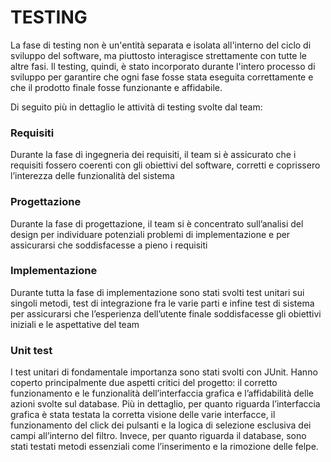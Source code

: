 # TESTING

La fase di testing non è un'entità separata e isolata all'interno del ciclo di sviluppo del software, ma piuttosto interagisce strettamente con tutte le altre fasi. Il testing, quindi, è stato incorporato durante l'intero processo di sviluppo per garantire che ogni fase fosse stata eseguita correttamente e che il prodotto finale fosse funzionante e affidabile. 

Di seguito più in dettaglio le attività di testing svolte dal team:  

### Requisiti
Durante la fase di ingegneria dei requisiti, il team si è assicurato che i requisiti fossero coerenti con gli obiettivi del software, corretti e coprissero l’interezza delle funzionalità del sistema   

### Progettazione
Durante la fase di progettazione, il team si è concentrato sull’analisi del design per individuare potenziali problemi di implementazione e per assicurarsi che soddisfacesse a pieno i requisiti   

### Implementazione
Durante tutta la fase di implementazione sono stati svolti test unitari sui singoli metodi, test di integrazione fra le varie parti e infine test di sistema per assicurarsi che l’esperienza dell’utente finale soddisfacesse gli obiettivi iniziali e le aspettative del team   

### Unit test
I test unitari di fondamentale importanza sono stati svolti con JUnit. Hanno coperto principalmente due aspetti critici del progetto: il corretto funzionamento e le funzionalità dell’interfaccia grafica e l’affidabilità delle azioni svolte sul database. Più in dettaglio, per quanto riguarda l’interfaccia grafica è stata testata la corretta visione delle varie interfacce, il funzionamento del click dei pulsanti e la logica di selezione esclusiva dei campi all’interno del filtro. Invece, per quanto riguarda il database, sono stati testati metodi essenziali come l’inserimento e la rimozione delle felpe. 

